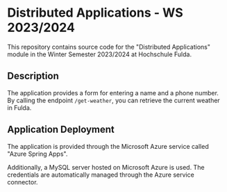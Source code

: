 # Distributed Applications - WS 2023/2024
This repository contains source code for the "Distributed Applications" module in the Winter Semester 2023/2024 at Hochschule Fulda.

## Description
The application provides a form for entering a name and a phone number. By calling the endpoint `/get-weather`, you can retrieve the current weather in Fulda.

## Application Deployment
The application is provided through the Microsoft Azure service called "Azure Spring Apps".

Additionally, a MySQL server hosted on Microsoft Azure is used. The credentials are automatically managed through the Azure service connector.